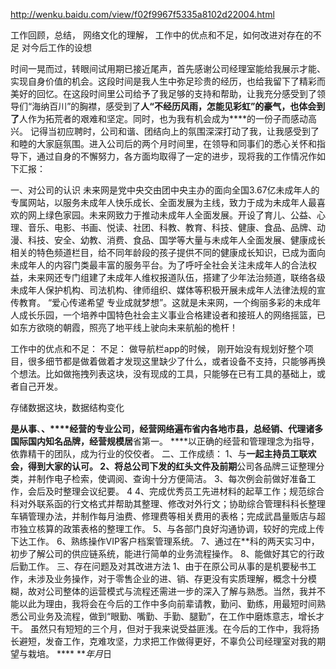 http://wenku.baidu.com/view/f02f9967f5335a8102d22004.html

工作回顾，总结，
网络文化的理解， 
工作中的优点和不足，如何改进对存在的不足
对今后工作的设想 
 
 时间一晃而过，转眼间试用期已接近尾声，首先感谢公司经理室能给我展示才能、实现自身价值的机会。这段时间是我人生中弥足珍贵的经历，也给我留下了精彩而美好的回忆。在这段时间里公司给予了我足够的支持和帮助，让我充分感受到了领导们“海纳百川”的胸襟，感受到了**人“不经历风雨，怎能见彩虹”的豪气，也体会到了**人作为拓荒者的艰难和坚定。同时，也为我有机会成为****的一份子而感动高兴。 
  记得当初应聘时，公司和谐、团结向上的氛围深深打动了我，让我感受到了和睦的大家庭氛围。进入公司后的两个月时间里，在领导和同事们的悉心关怀和指导下，通过自身的不懈努力，各方面均取得了一定的进步，现将我的工作情况作如下汇报： 
  
  
  
  一、对公司的认识 
   未来网是党中央交由团中央主办的面向全国3.67亿未成年人的专属网站，以服务未成年人快乐成长、全面发展为主线，致力于成为未成年人最喜欢的网上绿色家园。未来网致力于推动未成年人全面发展。开设了育儿、公益、心理、音乐、电影、书画、悦读、社团、科教、教育、科技、健康、食品、品牌、动漫、科技、安全、幼教、消费、食品、国学等大量与未成年人全面发展、健康成长相关的特色频道栏目，给不同年龄段的孩子提供不同的健康成长知识，已成为面向未成年人的内容门类最丰富的服务平台。为了呼吁全社会关注未成年人的合法权益，未来网还专门组建了未成年人维权报道队伍，搭建了少年法治频道，联络各级未成年人保护机构、司法机构、律师组织、媒体等积极开展未成年人法律法规的宣传教育。 “爱心传递希望 专业成就梦想”。这就是未来网，一个绚丽多彩的未成年人成长乐园，一个培养中国特色社会主义事业合格建设者和接班人的网络摇篮，已如东方欲晓的朝霞，照亮了地平线上驶向未来航船的桅杆！ 
  
  
  
    
  工作中的优点和不足：
  不足： 做导航栏app的时候， 刚开始没有规划好整个项目，很多细节都是做着做着才发现这里缺少了什么，或者设备不支持，只能够再换个想法。比如做拖拽列表这块，没有现成的工具，只能够在已有工具的基础上，或者自己开发。
  
  存储数据这块，数据结构变化
  
  
  
  
  
  
  
  
   ****是从事****、**、****经营的专业公司，经营网络遍布省内各地市县，总经销、代理诸多国际国内知名品牌，经营规模居**省第一。  ****以正确的经营和管理理念为指导，依靠精干的团队，成为行业的佼佼者。 二、工作成绩：  1、与**一起主持员工联欢会，得到大家的认可。  2、将总公司下发的红头文件及前期**公司各品牌三证整理分类，并制作电子检索，使调阅、查询十分方便简洁。  3、每次例会前做好准备工作，会后及时整理会议纪要。 
 4  4、完成优秀员工先进材料的起草工作；规范综合科对外联系函的行文格式并帮助其整理、修改对外行文；协助综合管理科科长整理车辆管理办法，并制作每月油费、修理费等相关费用的表格；完成武昌量贩店与超市独立核算的政策表格的整理工作。  5、与各部门良好沟通协调，较好的完成上传下达工作。 6、熟练操作VIP客户档案管理系统。  7、通过在**科的两天实习中，初步了解公司的供应链系统，能进行简单的业务流程操作。 8、能做好其它的行政后勤工作。 三、存在问题及对其改进方法  1、由于在原公司从事的是机要秘书工作，未涉及业务操作，对于零售企业的进、销、存更没有实质理解，概念十分模糊，故对公司整体的运营模式与流程还需进一步的深入了解与熟悉。当然，我并不能以此为理由，我将会在今后的工作中多向前辈请教，勤问、勤练，用最短时间熟悉公司业务及流程，做到“眼勤、嘴勤、手勤、腿勤”，在工作中磨炼意志，增长才干。  虽然只有短短的三个月，但对于我来说受益匪浅。在今后的工作中，我将扬长避短，发奋工作，克难攻坚，力求把工作做得更好，不辜负公司经理室对我的期望与栽培。  ****  ****年*月*日
